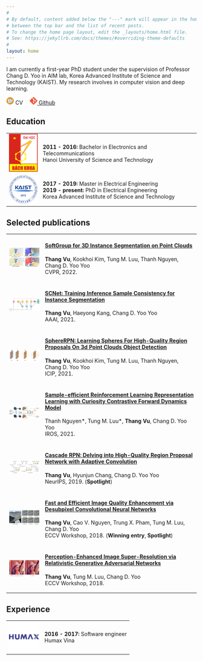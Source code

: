 ```yaml
---
#
# By default, content added below the "---" mark will appear in the home page
# between the top bar and the list of recent posts.
# To change the home page layout, edit the _layouts/home.html file.
# See: https://jekyllrb.com/docs/themes/#overriding-theme-defaults
#
layout: home
---
```



I am currently a first-year PhD student under the supervision of Professor Chang D. Yoo in AIM lab, Korea Advanced Institute of Science and Technology (KAIST). My research involves in computer vision and deep learning. 

<a ><img width="20"  src="/images/cv-icon.jpg" /> CV</a>&emsp;
<a href="https://github.com/thangvubk"><img width="20"  src="/images/Git-Icon.png" /> Github</a>&emsp;

## Education
<table>
  <tr>
    <td><img width="80" height="100" src="/images/Logo_Hust.png"></td>
    <td>
      <p><b>2011 - 2016: </b> Bachelor in Electronics and Telecommunications<br>
      Hanoi University of Science and Technology<br>
      </p>
    </td>
 </tr>
 <tr>
    <td><img width="80" src="/images/KAIST_logo.png"></td>
    <td>
      <p><b>2017 - 2019: </b>Master in Electrical Engineering<br>
      <b>2019 - present: </b>PhD in Electrical Engineering<br>
      Korea Advanced Institute of Science and Technology
      </p>
    </td>
  </tr>
</table>

## Selected publications
<table>
  <tr>
    <td><a href="https://arxiv.org/pdf/2203.01509.pdf"><img width="200" src="/images/SoftGroup.png"></a></td>
    <td>
      <h4><a href="https://arxiv.org/pdf/2203.01509.pdf">SoftGroup for 3D Instance Segmentation on Point Clouds</a></h4>
      <p><b>Thang Vu</b>, Kookhoi Kim, Tung M. Luu, Thanh Nguyen, Chang D. Yoo Yoo<br>
        CVPR, 2022.
      </p>
    </td>
  </tr>
  
  <tr>
    <td><a href="https://arxiv.org/pdf/2012.10150.pdf"><img width="200" src="/images/SCNet.png"></a></td>
    <td>
      <h4><a href="https://arxiv.org/pdf/2012.10150.pdf">SCNet: Training Inference Sample Consistency for Instance Segmentation</a></h4>
      <p><b>Thang Vu</b>, Haeyong Kang, Chang D. Yoo Yoo<br>
        AAAI, 2021.
      </p>
    </td>
  </tr>
  
  <tr>
    <td><a href="https://ieeexplore.ieee.org/stamp/stamp.jsp?tp=&arnumber=9506249"><img width="200" src="/images/SphereRPN.png"></a></td>
    <td>
      <h4><a href="https://ieeexplore.ieee.org/stamp/stamp.jsp?tp=&arnumber=9506249">SphereRPN: Learning Spheres For High-Quality Region Proposals On 3d Point Clouds Object Detection</a></h4>
      <p><b>Thang Vu</b>, Kookhoi Kim, Tung M. Luu, Thanh Nguyen, Chang D. Yoo Yoo<br>
        ICIP, 2021.
      </p>
    </td>
  </tr>
  
  <tr>
    <td><a href="https://arxiv.org/pdf/2103.08255.pdf"><img width="200" src="/images/CCFDM.png"></a></td>
    <td>
      <h4><a href="https://arxiv.org/pdf/2103.08255.pdf">Sample-efficient Reinforcement Learning Representation Learning with Curiosity Contrastive Forward Dynamics Model</a></h4>
      <p>Thanh Nguyen*, Tung M. Luu*, <b>Thang Vu</b>, Chang D. Yoo Yoo<br>
        IROS, 2021.
      </p>
    </td>
  </tr>
  
  <tr>
    <td><a href="https://arxiv.org/abs/1909.06720"><img width="200" src="/images/NeurIPS2019_CascadeRPN.JPG"></a></td>
    <td>
      <h4><a href="https://arxiv.org/abs/1909.06720">Cascade RPN: Delving into High-Quality Region Proposal Network with Adaptive Convolution</a></h4>
      <p><b>Thang Vu</b>, Hyunjun Chang, Chang D. Yoo Yoo<br>
        NeurIPS, 2019. (<b>Spotlight</b>)
      </p>
    </td>
  </tr>
  <tr>
    <td><a href="http://openaccess.thecvf.com/content_ECCVW_2018/papers/11133/Vu_Fast_and_Efficient_Image_Quality_Enhancement_via_Desubpixel_Convolutional_Neural_ECCVW_2018_paper.pdf"><img width="200" src="/images/ECCV2018_FEQE.JPG"></a></td>
    <td>
      <h4><a href="http://openaccess.thecvf.com/content_ECCVW_2018/papers/11133/Vu_Fast_and_Efficient_Image_Quality_Enhancement_via_Desubpixel_Convolutional_Neural_ECCVW_2018_paper.pdf">Fast and Efficient Image Quality Enhancement via Desubpixel Convolutional Neural Networks</a></h4>
      <p><b>Thang Vu</b>, Cao V. Nguyen, Trung X. Pham, Tung M. Luu, Chang D. Yoo<br>
        ECCV Workshop, 2018. (<b>Winning entry</b>, <b>Spotlight</b>)
      </p>
    </td>
  </tr>
  <tr>
    <td><a href="http://openaccess.thecvf.com/content_ECCVW_2018/papers/11133/Vu_Perception-Enhanced_Image_Super-Resolution_via_Relativistic_Generative_Adversarial_Networks_ECCVW_2018_paper.pdf"><img width="200" src="/images/ECCV2018_PESR.JPG"></a></td>
    <td>
      <h4><a href="http://openaccess.thecvf.com/content_ECCVW_2018/papers/11133/Vu_Perception-Enhanced_Image_Super-Resolution_via_Relativistic_Generative_Adversarial_Networks_ECCVW_2018_paper.pdf">Perception-Enhanced Image Super-Resolution via Relativistic Generative Adversarial Networks</a></h4>
      <p><b>Thang Vu</b>, Tung M. Luu, Chang D. Yoo<br>
        ECCV Workshop, 2018.
      </p>
    </td>
  </tr>
</table>

## Experience
<table>
  <tr>
    <td><img width="80" src="/images/humax.jpg"></td>
    <td>
      <p><b>2016 - 2017: </b> Software engineer<br>
      Humax Vina<br>
      </p>
    </td>
 </tr>
</table>

